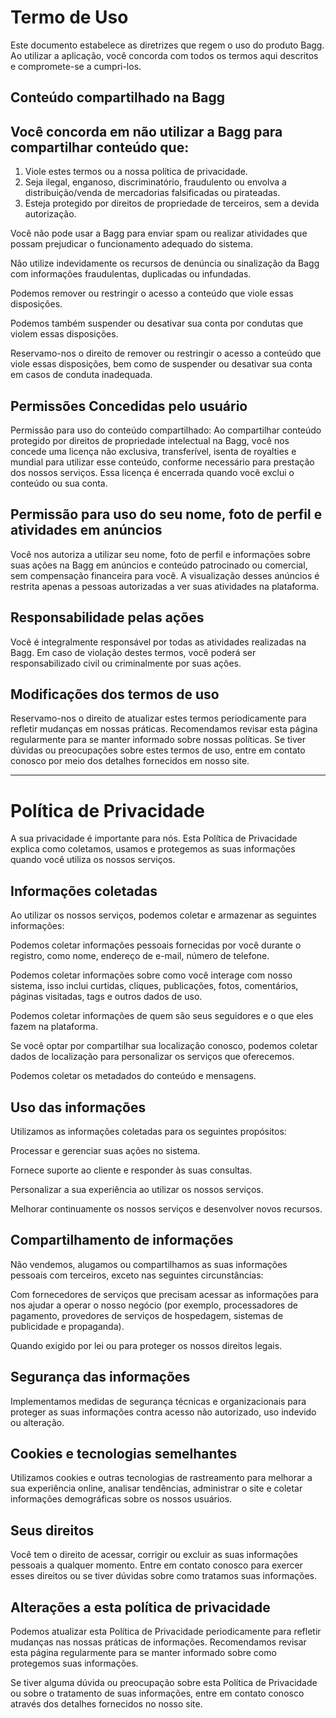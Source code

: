 # Termo de Uso

Este documento estabelece as diretrizes que regem o uso do produto Bagg. Ao utilizar a aplicação, você concorda com todos os termos aqui descritos e compromete-se a cumpri-los.

## Conteúdo compartilhado na Bagg

## Você concorda em não utilizar a Bagg para compartilhar conteúdo que:

1. Viole estes termos ou a nossa política de privacidade.
2. Seja ilegal, enganoso, discriminatório, fraudulento ou envolva a distribuição/venda de mercadorias falsificadas ou pirateadas.
3. Esteja protegido por direitos de propriedade de terceiros, sem a devida autorização.

Você não pode usar a Bagg para enviar spam ou realizar atividades que possam prejudicar o funcionamento adequado do sistema.

Não utilize indevidamente os recursos de denúncia ou sinalização da Bagg com informações fraudulentas, duplicadas ou infundadas.

Podemos remover ou restringir o acesso a conteúdo que viole essas disposições.

Podemos também suspender ou desativar sua conta por condutas que violem essas disposições.

Reservamo-nos o direito de remover ou restringir o acesso a conteúdo que viole essas disposições, bem como de suspender ou desativar sua conta em casos de conduta inadequada.

## Permissões Concedidas pelo usuário

Permissão para uso do conteúdo compartilhado: Ao compartilhar conteúdo protegido por direitos de propriedade intelectual na Bagg, você nos concede uma licença não exclusiva, transferível, isenta de royalties e mundial para utilizar esse conteúdo, conforme necessário para prestação dos nossos serviços. Essa licença é encerrada quando você exclui o conteúdo ou sua conta.

## Permissão para uso do seu nome, foto de perfil e atividades em anúncios

Você nos autoriza a utilizar seu nome, foto de perfil e informações sobre suas ações na Bagg em anúncios e conteúdo patrocinado ou comercial, sem compensação financeira para você. A visualização desses anúncios é restrita apenas a pessoas autorizadas a ver suas atividades na plataforma.

## Responsabilidade pelas ações

Você é integralmente responsável por todas as atividades realizadas na Bagg. Em caso de violação destes termos, você poderá ser responsabilizado civil ou criminalmente por suas ações.

## Modificações dos termos de uso

Reservamo-nos o direito de atualizar estes termos periodicamente para refletir mudanças em nossas práticas. Recomendamos revisar esta página regularmente para se manter informado sobre nossas políticas.
Se tiver dúvidas ou preocupações sobre estes termos de uso, entre em contato conosco por meio dos detalhes fornecidos em nosso site.

---

# Política de Privacidade

A sua privacidade é importante para nós. Esta Política de Privacidade explica como coletamos, usamos e protegemos as suas informações quando você utiliza os nossos serviços.

## Informações coletadas

Ao utilizar os nossos serviços, podemos coletar e armazenar as seguintes informações:

Podemos coletar informações pessoais fornecidas por você durante o registro, como nome, endereço de e-mail, número de telefone.

Podemos coletar informações sobre como você interage com nosso sistema, isso inclui curtidas, cliques, publicações, fotos, comentários, páginas visitadas, tags e outros dados de uso.

Podemos coletar informações de quem são seus seguidores e o que eles fazem na plataforma.

Se você optar por compartilhar sua localização conosco, podemos coletar dados de localização para personalizar os serviços que oferecemos.

Podemos coletar os metadados do conteúdo e mensagens.

## Uso das informações

Utilizamos as informações coletadas para os seguintes propósitos:

Processar e gerenciar suas ações no sistema.

Fornece suporte ao cliente e responder às suas consultas.

Personalizar a sua experiência ao utilizar os nossos serviços.

Melhorar continuamente os nossos serviços e desenvolver novos recursos.

## Compartilhamento de informações

Não vendemos, alugamos ou compartilhamos as suas informações pessoais com terceiros, exceto nas seguintes circunstâncias:

Com fornecedores de serviços que precisam acessar as informações para nos ajudar a operar o nosso negócio (por exemplo, processadores de pagamento, provedores de serviços de hospedagem, sistemas de publicidade e propaganda).

Quando exigido por lei ou para proteger os nossos direitos legais.

## Segurança das informações

Implementamos medidas de segurança técnicas e organizacionais para proteger as suas informações contra acesso não autorizado, uso indevido ou alteração.

## Cookies e tecnologias semelhantes

Utilizamos cookies e outras tecnologias de rastreamento para melhorar a sua experiência online, analisar tendências, administrar o site e coletar informações demográficas sobre os nossos usuários.

## Seus direitos

Você tem o direito de acessar, corrigir ou excluir as suas informações pessoais a qualquer momento. Entre em contato conosco para exercer esses direitos ou se tiver dúvidas sobre como tratamos suas informações.

## Alterações a esta política de privacidade

Podemos atualizar esta Política de Privacidade periodicamente para refletir mudanças nas nossas práticas de informações. Recomendamos revisar esta página regularmente para se manter informado sobre como protegemos suas informações.

Se tiver alguma dúvida ou preocupação sobre esta Política de Privacidade ou sobre o tratamento de suas informações, entre em contato conosco através dos detalhes fornecidos no nosso site.
